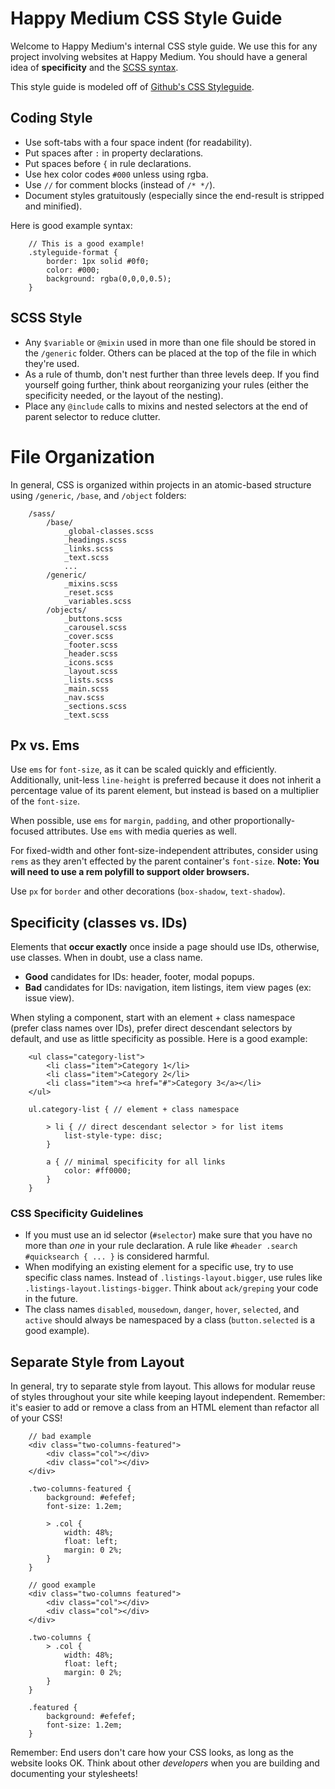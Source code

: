 Happy Medium CSS Style Guide
===============

Welcome to Happy Medium's internal CSS style guide. We use this for any project involving websites at Happy Medium. You should have a general idea of **specificity** and the [SCSS syntax](http://sass-lang.com/).

This style guide is modeled off of [Github's CSS Styleguide](https://github.com/styleguide/css).

## Coding Style

* Use soft-tabs with a four space indent (for readability).
* Put spaces after `:` in property declarations.
* Put spaces before `{` in rule declarations.
* Use hex color codes `#000` unless using rgba.
* Use `//` for comment blocks (instead of `/* */`).
* Document styles gratuitously (especially since the end-result is stripped and minified).

Here is good example syntax:

		// This is a good example!
		.styleguide-format {
			border: 1px solid #0f0;
			color: #000;
			background: rgba(0,0,0,0.5);
		}

## SCSS Style

* Any `$variable` or `@mixin` used in more than one file should be stored in the `/generic` folder. Others can be placed at the top of the file in which they're used.
* As a rule of thumb, don't nest further than three levels deep. If you find yourself going further, think about reorganizing your rules (either the specificity needed, or the layout of the nesting).
* Place any `@include` calls to mixins and nested selectors at the end of parent selector to reduce clutter.

# File Organization

In general, CSS is organized within projects in an atomic-based structure using `/generic`, `/base`, and `/object` folders:

		/sass/
			/base/
				_global-classes.scss
				_headings.scss
				_links.scss
				_text.scss
				...
			/generic/
				_mixins.scss
				_reset.scss
				_variables.scss
			/objects/
				_buttons.scss
				_carousel.scss
				_cover.scss
				_footer.scss
				_header.scss
				_icons.scss
				_layout.scss
				_lists.scss
				_main.scss
				_nav.scss
				_sections.scss
				_text.scss

## Px vs. Ems

Use `ems` for `font-size`, as it can be scaled quickly and efficiently. Additionally, unit-less `line-height` is preferred because it does not inherit a percentage value of its parent element, but instead is based on a multiplier of the `font-size`.

When possible, use `ems` for `margin`, `padding`, and other proportionally-focused attributes. Use `ems` with media queries as well.

For fixed-width and other font-size-independent attributes, consider using `rems` as they aren't effected by the parent container's `font-size`. __Note: You will need to use a rem polyfill to support older browsers.__

Use `px` for `border` and other decorations (`box-shadow`, `text-shadow`).

## Specificity (classes vs. IDs)

Elements that **occur exactly** once inside a page should use IDs, otherwise, use classes. When in doubt, use a class name.

* **Good** candidates for IDs: header, footer, modal popups.
* **Bad** candidates for IDs: navigation, item listings, item view pages (ex: issue view).

When styling a component, start with an element + class namespace (prefer class names over IDs), prefer direct descendant selectors by default, and use as little specificity as possible. Here is a good example:

		<ul class="category-list">
			<li class="item">Category 1</li>
			<li class="item">Category 2</li>
			<li class="item"><a href="#">Category 3</a></li>
		</ul>

		ul.category-list { // element + class namespace

			> li { // direct descendant selector > for list items
				list-style-type: disc;
			}

			a { // minimal specificity for all links
				color: #ff0000;
			}
		}

### CSS Specificity Guidelines

* If you must use an id selector (`#selector`) make sure that you have no more than _one_ in your rule declaration. A rule like `#header .search #quicksearch { ... }` is considered harmful.
* When modifying an existing element for a specific use, try to use specific class names. Instead of `.listings-layout.bigger`, use rules like `.listings-layout.listings-bigger`. Think about `ack/greping` your code in the future.
* The class names `disabled`, `mousedown`, `danger`, `hover`, `selected`, and `active` should always be namespaced by a class (`button.selected` is a good example).

## Separate Style from Layout

In general, try to separate style from layout. This allows for modular reuse of styles throughout your site while keeping layout independent. Remember: it's easier to add or remove a class from an HTML element than refactor all of your CSS!

		// bad example
		<div class="two-columns-featured">
			<div class="col"></div>
			<div class="col"></div>
		</div>

		.two-columns-featured {
			background: #efefef;
			font-size: 1.2em;

			> .col {
				width: 48%;
				float: left;
				margin: 0 2%;
			}
		}

		// good example
		<div class="two-columns featured">
			<div class="col"></div>
			<div class="col"></div>
		</div>

		.two-columns {
			> .col {
				width: 48%;
				float: left;
				margin: 0 2%;
			}
		}

		.featured {
			background: #efefef;
			font-size: 1.2em;
		}

Remember: End users don't care how your CSS looks, as long as the website looks OK. Think about other _developers_ when you are building and documenting your stylesheets!